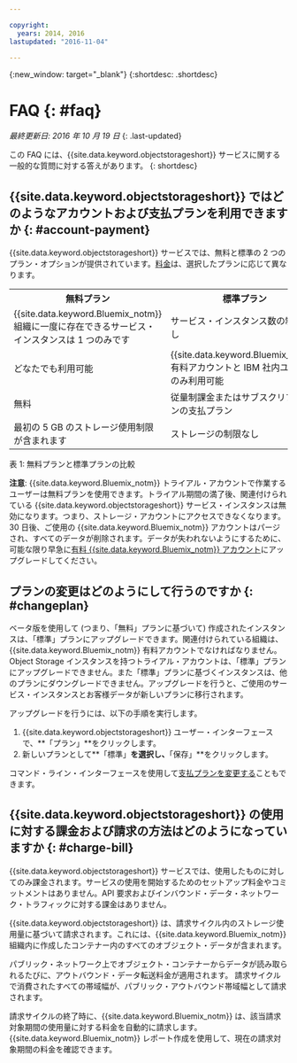 ```yaml
---

copyright:
  years: 2014, 2016
lastupdated: "2016-11-04"

---
```

{:new_window: target="_blank"}
{:shortdesc: .shortdesc}

# FAQ {: #faq}

*最終更新日: 2016 年 10 月 19 日*
{: .last-updated}

この FAQ には、{{site.data.keyword.objectstorageshort}} サービスに関する一般的な質問に対する答えがあります。
{: shortdesc}


## {{site.data.keyword.objectstorageshort}} ではどのようなアカウントおよび支払プランを利用できますか {: #account-payment}

{{site.data.keyword.objectstorageshort}} サービスでは、無料と標準の 2 つのプラン・オプションが提供されています。[料金](https://console.ng.bluemix.net/pricing/)は、選択したプランに応じて異なります。

<table>
  <tr>
    <th> 無料プラン</th>
    <th> 標準プラン</th>
  </tr>
  <tr>
    <td> {{site.data.keyword.Bluemix_notm}} 組織に一度に存在できるサービス・インスタンスは 1 つのみです</td>
    <td> サービス・インスタンス数の制限なし</td>
  </tr>
  <tr>
    <td> どなたでも利用可能</td>
    <td> {{site.data.keyword.Bluemix_notm}} 有料アカウントと IBM 社内ユーザーのみ利用可能</td>
  </tr>
  <tr>
    <td> 無料</td>
    <td> 従量制課金またはサブスクリプションの支払プラン</td>
  </tr>
  <tr>
    <td> 最初の 5 GB のストレージ使用制限が含まれます</td>
    <td> ストレージの制限なし</td>
  </tr>
</table>

表 1: 無料プランと標準プランの比較

**注意**: {{site.data.keyword.Bluemix_notm}} トライアル・アカウントで作業するユーザーは無料プランを使用できます。トライアル期間の満了後、関連付けられている {{site.data.keyword.objectstorageshort}} サービス・インスタンスは無効になります。つまり、ストレージ・アカウントにアクセスできなくなります。30 日後、ご使用の {{site.data.keyword.Bluemix_notm}} アカウントはパージされ、すべてのデータが削除されます。データが失われないようにするために、可能な限り早急に[有料 {{site.data.keyword.Bluemix_notm}} アカウント](https://new-console.ng.bluemix.net/docs/admin/account.html)にアップグレードしてください。

## プランの変更はどのようにして行うのですか {: #changeplan}  
ベータ版を使用して (つまり、「無料」プランに基づいて) 作成されたインスタンスは、「標準」プランにアップグレードできます。関連付けられている組織は、{{site.data.keyword.Bluemix_notm}} 有料アカウントでなければなりません。Object Storage インスタンスを持つトライアル・アカウントは、「標準」プランにアップグレードできません。また「標準」プランに基づくインスタンスは、他のプランにダウングレードできません。アップグレードを行うと、ご使用のサービス・インスタンスとお客様データが新しいプランに移行されます。

アップグレードを行うには、以下の手順を実行します。
1.	{{site.data.keyword.objectstorageshort}} ユーザー・インターフェースで、**「プラン」**をクリックします。
2.	新しいプランとして**「標準」**を選択し、**「保存」**をクリックします。

コマンド・ライン・インターフェースを使用して[支払プランを変更する](../../pricing/index.html#changing)こともできます。

## {{site.data.keyword.objectstorageshort}} の使用に対する課金および請求の方法はどのようになっていますか {: #charge-bill}

{{site.data.keyword.objectstorageshort}} サービスでは、使用したものに対してのみ課金されます。サービスの使用を開始するためのセットアップ料金やコミットメントはありません。API 要求およびインバウンド・データ・ネットワーク・トラフィックに対する課金はありません。

{{site.data.keyword.objectstorageshort}} は、請求サイクル内のストレージ使用量に基づいて請求されます。これには、{{site.data.keyword.Bluemix_notm}} 組織内に作成したコンテナー内のすべてのオブジェクト・データが含まれます。

パブリック・ネットワーク上でオブジェクト・コンテナーからデータが読み取られるたびに、アウトバウンド・データ転送料金が適用されます。
請求サイクルで消費されたすべての帯域幅が、パブリック・アウトバウンド帯域幅として請求されます。

請求サイクルの終了時に、{{site.data.keyword.Bluemix_notm}} は、該当請求対象期間の使用量に対する料金を自動的に請求します。{{site.data.keyword.Bluemix_notm}} レポート作成を使用して、現在の請求対象期間の料金を確認できます。
